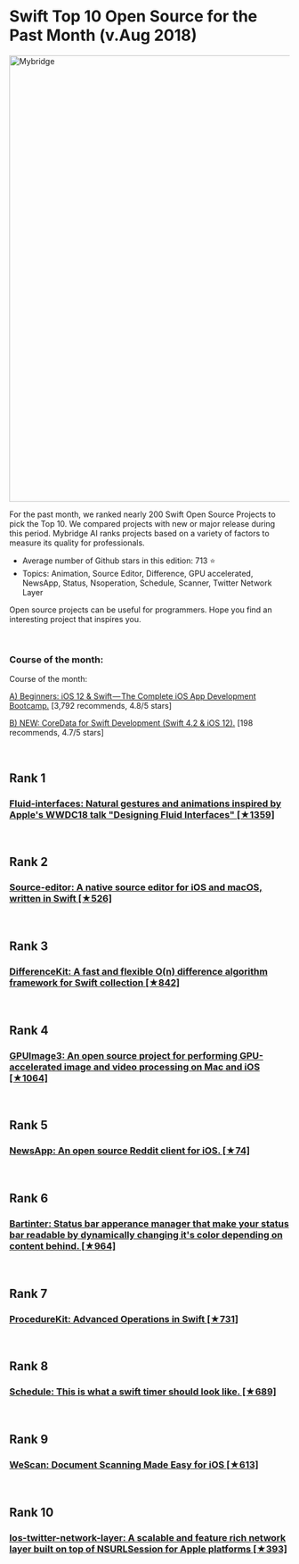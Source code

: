 # Swift Top 10 Open Source for the Past Month (v.Aug 2018)

<img src="aug-swift-top10.jpg" width="800" alt="Mybridge"></a>

For the past month, we ranked nearly 200 Swift Open Source Projects to pick the Top 10. 
We compared projects with new or major release during this period. Mybridge AI ranks projects based on a variety of factors to measure its quality for professionals.

* Average number of Github stars in this edition: 713 ⭐️
* Topics: Animation, Source Editor, Difference, GPU accelerated, NewsApp, Status, Nsoperation, Schedule, Scanner, Twitter Network Layer

Open source projects can be useful for programmers. Hope you find an interesting project that inspires you.

<br>

### Course of the month:

Course of the month:

[A) Beginners: iOS 12 & Swift — The Complete iOS App Development Bootcamp.](http://bit.ly/2vRxYNU) [3,792 recommends, 4.8/5 stars]

[B) NEW: CoreData for Swift Development (Swift 4.2 & iOS 12).](http://bit.ly/2BvVgyn) [198 recommends, 4.7/5 stars]

<br>

## Rank 1
### [Fluid-interfaces: Natural gestures and animations inspired by Apple's WWDC18 talk "Designing Fluid Interfaces" [★1359]](https://github.com/nathangitter/fluid-interfaces?utm_source=mybridge&utm_medium=blog&utm_campaign=read_more)


<br>

## Rank 2
### [Source-editor: A native source editor for iOS and macOS, written in Swift [★526]](https://github.com/louisdh/source-editor?utm_source=mybridge&utm_medium=blog&utm_campaign=read_more)


<br>

## Rank 3
### [DifferenceKit: A fast and flexible O(n) difference algorithm framework for Swift collection [★842]](https://github.com/ra1028/DifferenceKit?utm_source=mybridge&utm_medium=blog&utm_campaign=read_more)


<br>

## Rank 4
### [GPUImage3: An open source project for performing GPU-accelerated image and video processing on Mac and iOS [★1064]](https://github.com/BradLarson/GPUImage3?utm_source=mybridge&utm_medium=blog&utm_campaign=read_more)


<br>

## Rank 5
### [NewsApp: An open source Reddit client for iOS. [★74]](https://github.com/PowerMobileTeam/NewsApp?utm_source=mybridge&utm_medium=blog&utm_campaign=read_more)


<br>

## Rank 6
### [Bartinter: Status bar apperance manager that make your status bar readable by dynamically changing it's color depending on content behind. [★964]](https://github.com/MaximKotliar/Bartinter?utm_source=mybridge&utm_medium=blog&utm_campaign=read_more)


<br>

## Rank 7
### [ProcedureKit: Advanced Operations in Swift [★731]](https://github.com/ProcedureKit/ProcedureKit?utm_source=mybridge&utm_medium=blog&utm_campaign=read_more)


<br>

## Rank 8
### [Schedule: This is what a swift timer should look like. [★689]](https://github.com/jianstm/Schedule?utm_source=mybridge&utm_medium=blog&utm_campaign=read_more)


<br>

## Rank 9
### [WeScan: Document Scanning Made Easy for iOS [★613]](https://github.com/WeTransfer/WeScan?utm_source=mybridge&utm_medium=blog&utm_campaign=read_more)


<br>

## Rank 10
### [Ios-twitter-network-layer: A scalable and feature rich network layer built on top of NSURLSession for Apple platforms [★393]](https://github.com/twitter/ios-twitter-network-layer?utm_source=mybridge&utm_medium=blog&utm_campaign=read_more)


